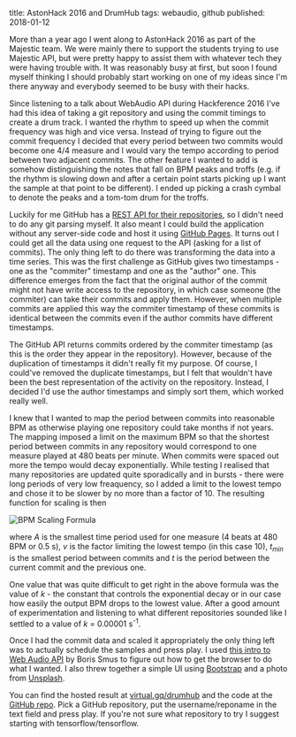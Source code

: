 title: AstonHack 2016 and DrumHub
tags: webaudio, github
published: 2018-01-12

More than a year ago I went along to AstonHack 2016 as part of the Majestic
team.  We were mainly there to support the students trying to use Majestic
API, but were pretty happy to assist them with whatever tech they were having
trouble with. It was reasonably busy at first, but soon I found myself thinking
I should probably start working on one of my ideas since I'm there anyway and
everybody seemed to be busy with their hacks.

Since listening to a talk about WebAudio API during Hackference 2016 I've had
this idea of taking a git repository and using the commit timings to create a
drum track. I wanted the rhythm to speed up when the commit frequency was high
and vice versa. Instead of trying to figure out the commit frequency I decided
that every period between two commits would become one 4/4 measure and I would
vary the tempo according to period between two adjacent commits. The other
feature I wanted to add is somehow distinguishing the notes that fall on BPM
peaks and troffs (e.g.  if the rhythm is slowing down and after a certain point
starts picking up I want the sample at that point to be different). I ended up
picking a crash cymbal to denote the peaks and a tom-tom drum for the troffs.

Luckily for me GitHub has a [REST API for their repositories](https://developer.github.com/v3/), so I didn't
need to do any git parsing myself. It also meant I could build the application
without any server-side code and host it using [GitHub Pages](https://pages.github.com/). It turns out I could
get all the data using one request to the API (asking for a list of commits). The
only thing left to do there was transforming the data into a time series. This
was the first challenge as GitHub gives two timestamps - one as the "commiter"
timestamp and one as the "author" one. This difference emerges from the fact
that the original author of the commit might not have write access to the repository,
in which case someone (the commiter) can take their commits and apply them.
However, when multiple commits are applied this way the commiter timestamp of
these commits is identical between the commits even if the author commits
have different timestamps.

The GitHub API returns commits ordered by the commiter timestamp (as this is the
order they appear in the repository). However, because of the duplication of
timestamps it didn't really fit my purpose. Of course, I could've removed the
duplicate timestamps, but I felt that wouldn't have been the best
representation of the activity on the repository. Instead, I decided I'd use
the author timestamps and simply sort them, which worked really well.

I knew that I wanted to map the period between commits into reasonable BPM as
otherwise playing one repository could take months if not years. The mapping
imposed a limit on the maximum BPM so that the shortest period between commits
in any repository would correspond to one measure played at 480 beats per minute.
When commits were spaced out more the tempo would decay exponentially.
While testing I realised that many repositories are updated quite sporadically
and in bursts - there were long periods of very low freaquency, so I added a limit
to the lowest tempo and chose it to be slower by no more than a factor of 10. The
resulting function for scaling is then

![BPM Scaling Formula](/img/astonhack-drumhub/bpm-formula.png)

where <var>A</var> is the smallest time period used for one measure (4 beats at
480 BPM or 0.5 s), <var>v</var> is the factor limiting the lowest tempo
(in this case 10), <var>t<sub>min</sub></var> is the smallest period between
commits and <var>t</var> is the period between the current commit and the
previous one.

One value that was quite difficult to get right in the above formula was the
value of <var>k</var> - the constant that controls the exponential decay or
in our case how easily the output BPM drops to the lowest value. After a good
amount of experimentation and listening to what different repositories sounded
like I settled to a value of <var>k</var> = 0.00001 s<sup>-1</sup>.

Once I had the commit data and scaled it appropriately the only thing left was
to actually schedule the samples and press play. I used
[this intro to Web Audio API](https://www.html5rocks.com/en/tutorials/audio/scheduling://www.html5rocks.com/en/tutorials/webaudio/intro/)
by Boris Smus to figure out how to get the browser to do what I wanted. I also
threw together a simple UI using [Bootstrap](https://getbootstrap.com/) and a
photo from [Unsplash](https://unsplash.com/).

You can find the hosted result at [virtual.gq/drumhub](http://virtual.gq/drumhub)
and the code at the [GitHub repo](https://github.com/gkudelis/drumhub).
Pick a GitHub repository, put the username/reponame in the text field and press
play.  If you're not sure what repository to try I suggest starting with
tensorflow/tensorflow.
